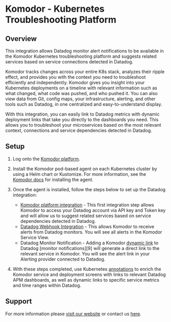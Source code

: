 # Komodor - Kubernetes Troubleshooting Platform

## Overview

This integration allows Datadog monitor alert notifications to be available in the Komodor Kubernetes troubleshooting platform and suggests related services based on service connections detected in Datadog.

Komodor tracks changes across your entire K8s stack, analyzes their ripple effect, and provides you with the context you need to troubleshoot efficiently and independently. Komodor gives you insight into your Kubernetes deployments on a timeline with relevant information such as what changed, what code was pushed, and who pushed it. You can also view data from Git, config maps, your infrastructure, alerting, and other tools such as Datadog, in one centralized and easy-to-understand display. 
	
With this integration, you can easily link to Datadog metrics with dynamic deployment links that take you directly to the dashboards you need. This allows you to troubleshoot your microservices based on the most relevant context, connections and service dependencies detected in Datadog.
	
## Setup
	
1. Log onto the [Komodor platform][7].
2. Install the Komodor pod-based agent on each Kubernetes cluster by using a Helm chart or Kustomize. For more information, see the [Komodor docs][2] for installing the agent.

3. Once the agent is installed, follow the steps below to set up the Datadog integration:
	- [Komodor platform integration][3] - This first integration step allows Komodor to access your Datadog account via API key and Token key and will allow us to suggest related services based on service dependencies detected in Datadog.
	- [Datadog Webhook Integration][4] - This allows Komodor to receive alerts from Datadog monitors. You will see all alerts in the Komodor Service View.
	- Datadog Monitor Notification - Adding a Komodor [dynamic link][5] to Datadog [monitor notifications][9] will generate a direct link to the relevant service in Komodor. You will see the alert link in your Alerting provider connected to Datadog.
	
4. With these steps completed, use Kubernetes [annotations][6] to enrich the Komodor service and deployment screens with links to relevant Datadog APM dashboards, as well as dynamic links to specific service metrics and time ranges within Datadog.

## Support

For more information please [visit our website][1] or contact us [here][8].

[1]: https://komodor.com/sign-up/
[2]: https://docs.komodor.com/Learn/Komodor-Agent.html
[3]: https://docs.komodor.com/Integrations/Datadog.html
[4]: https://docs.komodor.com/Integrations/datadog-webhook.html
[5]: https://docs.komodor.com/Integrations/Datadog-Monitor-Notification.html
[6]: https://docs.komodor.com/Learn/Annotations.html
[7]: https://app.komodor.com/
[8]: https://komodor.com/contact-us/
